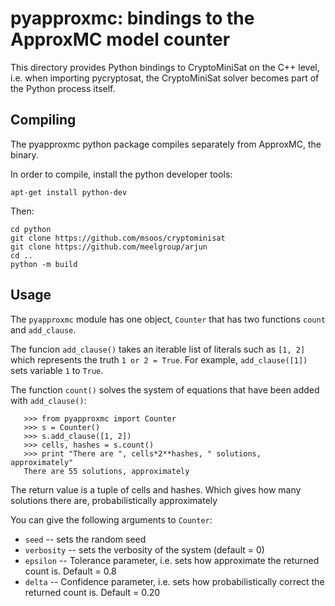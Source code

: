 # pyapproxmc: bindings to the ApproxMC model counter

This directory provides Python bindings to CryptoMiniSat on the C++ level,
i.e. when importing pycryptosat, the CryptoMiniSat solver becomes part of the
Python process itself.

Compiling
-----
The pyapproxmc python package compiles separately from ApproxMC, the binary.

In order to compile, install the python developer tools:

```
apt-get install python-dev
```

Then:

```
cd python
git clone https://github.com/msoos/cryptominisat
git clone https://github.com/meelgroup/arjun
cd ..
python -m build
```

Usage
-----

The ``pyapproxmc`` module has one object, ``Counter`` that has two functions
``count`` and ``add_clause``.

The funcion ``add_clause()`` takes an iterable list of literals such as
``[1, 2]`` which represents the truth ``1 or 2 = True``. For example,
``add_clause([1])`` sets variable ``1`` to ``True``.

The function ``count()`` solves the system of equations that have been added
with ``add_clause()``:

```
   >>> from pyapproxmc import Counter
   >>> s = Counter()
   >>> s.add_clause([1, 2])
   >>> cells, hashes = s.count()
   >>> print "There are ", cells*2**hashes, " solutions, approximately"
   There are 55 solutions, approximately
```

The return value is a tuple of cells and hashes. Which gives how many solutions
there are, probabilistically approximately

You can give the following arguments to `Counter`:
* `seed` -- sets the random seed
* `verbosity` -- sets the verbosity of the system (default = 0)
* `epsilon` -- Tolerance parameter, i.e. sets how approximate the returned count is. Default = 0.8
* `delta` -- Confidence parameter, i.e. sets how probabilistically correct the returned count is. Default = 0.20


